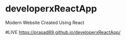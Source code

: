 # developerxReactApp

Modern Website Created Using React

#LIVE https://prasad89.github.io/developerxReactApp/
